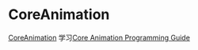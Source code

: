 # CoreAnimation
[CoreAnimation](https://github.com/leiguang/CoreAnimation) 学习[Core Animation Programming Guide](https://developer.apple.com/library/content/documentation/Cocoa/Conceptual/CoreAnimation_guide/Introduction/Introduction.html#//apple_ref/doc/uid/TP40004514-CH1-SW1)
